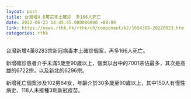 ```yaml
---
layout: post
title: 台灣增4.8萬宗本土確診　多166人死亡
date: 2022-06-23 14:45:45.000000000 +08:00
link: https://news.rthk.hk/rthk/ch/component/k2/1654368-20220623.htm
categories: rthk
---
```


台灣新增4萬8283宗新冠病毒本土確診個案，再多166人死亡。

新增確診患者介乎未滿5歲至90歲以上，個案以台中的7001宗佔最多，其次是高雄的6722宗，以及新北的6296宗。

新增死亡個案涉及102男64女，年齡介於30多歲至90歲以上，其中150人有慢性病史、118人未接種3劑新冠疫苗。
